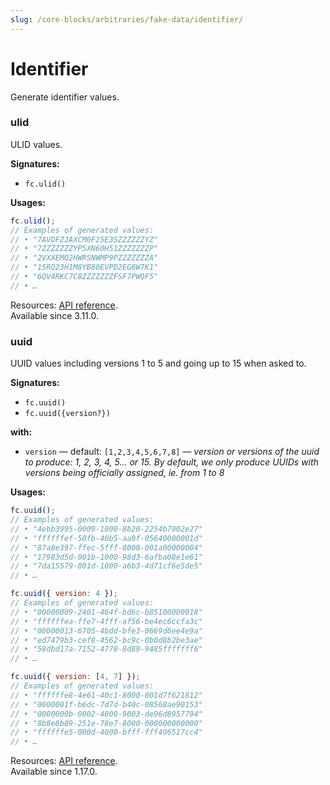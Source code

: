 ```yaml
---
slug: /core-blocks/arbitraries/fake-data/identifier/
---
```


# Identifier

Generate identifier values.

### ulid

ULID values.

**Signatures:**

- `fc.ulid()`

**Usages:**

```js
fc.ulid();
// Examples of generated values:
// • "7AVDFZJAXCM0F25E3SZZZZZZYZ"
// • "7ZZZZZZZYP5XN60H51ZZZZZZZP"
// • "2VXXEMQ2HWRSNWMP9PZZZZZZZA"
// • "15RQ23H1M8YB80EVPD2EG8W7K1"
// • "6QV4RKC7C8ZZZZZZZFSF7PWQF5"
// • …
```

Resources: [API reference](https://fast-check.dev/api-reference/functions/ulid.html).  
Available since 3.11.0.

### uuid

UUID values including versions 1 to 5 and going up to 15 when asked to.

**Signatures:**

- `fc.uuid()`
- `fc.uuid({version?})`

**with:**

- `version` — default: `[1,2,3,4,5,6,7,8]` — _version or versions of the uuid to produce: 1, 2, 3, 4, 5... or 15. By default, we only produce UUIDs with versions being officially assigned, ie. from 1 to 8_

**Usages:**

```js
fc.uuid();
// Examples of generated values:
// • "4ebb3995-0009-1000-8b20-2254b7902e27"
// • "ffffffef-50fb-40b5-aa9f-05640000001d"
// • "87a8e397-ffec-5fff-8000-001a00000004"
// • "17983d5d-001b-1000-98d3-6afba08e1e61"
// • "7da15579-001d-1000-a6b3-4d71cf6e5de5"
// • …

fc.uuid({ version: 4 });
// Examples of generated values:
// • "00000009-2401-464f-bd6c-b85100000018"
// • "ffffffea-ffe7-4fff-af56-be4ec6ccfa3c"
// • "00000013-6705-4bdd-bfe3-0669d6ee4e9a"
// • "ed7479b3-cef8-4562-bc9c-0b0d8b2be3ae"
// • "58dbd17a-7152-4770-8d89-9485fffffff6"
// • …

fc.uuid({ version: [4, 7] });
// Examples of generated values:
// • "ffffffe8-4e61-40c1-8000-001d7f621812"
// • "0000001f-b6dc-7d7d-b40c-08568ae90153"
// • "0000000b-0002-4000-9003-de96d8957794"
// • "8b8e8b89-251e-78e7-8000-000000000000"
// • "ffffffe5-000d-4000-bfff-fff496517cc4"
// • …
```

Resources: [API reference](https://fast-check.dev/api-reference/functions/uuid.html).  
Available since 1.17.0.
